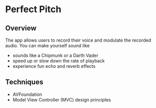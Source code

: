 # Perfect Pitch
## Overview
The app allows users to record their voice and modulate the recorded audio. You can make yourself sound like
- sounds like a Chipmunk or a Darth Vader
- speed up or slow down the rate of playback
- experience fun echo and reverb effects
## Techniques
- AVFoundation
- Model View Controller (MVC) design principles
